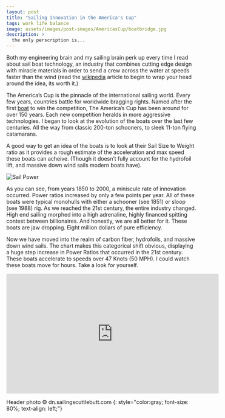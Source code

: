 ```yaml
---
layout: post
title: "Sailing Innovation in the America's Cup"
tags: work life balance 
image: assets/images/post-images/AmericasCup/boatbridge.jpg
description: >
  the only perscription is...
---
```


Both my engineering brain and my sailing brain perk up every time I read about sail boat technology, an industry that combines cutting edge design with miracle materials in order to send a crew across the water at speeds faster than the wind (read the [wikipedia](https://en.wikipedia.org/wiki/Sailing_faster_than_the_wind) article to begin to wrap your head around the idea, its worth it.)

The America’s Cup is the pinnacle of the international sailing world. Every few years, countries battle for worldwide bragging rights. Named after the first [boat](https://en.wikipedia.org/wiki/America_(yacht)) to win the competition, The America’s Cup has been around for over 150 years. Each new competition heralds in more aggressive technologies. I began to look at the evolution of the boats over the last few centuries. All the way from classic 200-ton schooners, to sleek 11-ton flying catamarans.


A good way to get an idea of the boats is to look at their Sail Size to Weight ratio as it provides a rough estimate of the acceleration and max speed these boats can acheive. (Though it doesn’t fully account for the hydrofoil lift, and massive down wind sails modern boats have).


![Sail Power](../assets/images/post-images/AmericasCup/SailPower.png)

As you can see, from years 1850 to 2000, a miniscule rate of innovation occurred. Power ratios increased by only a few points per year. All of these boats were typical monohulls with either a schooner (see 1851) or sloop (see 1988) rig. As we reached the 21st century, the entire industry changed. High end sailing morphed into a high adrenaline, highly financed spitting contest between billionaires. And honestly, we are all better for it. These boats are jaw dropping. Eight million dollars of pure efficiency.

Now we have moved into the realm of carbon fiber, hydrofoils, and massive down wind sails. The chart makes this categorical shift obvious, displaying a huge step increase in Power Ratios that occurred in the 21st century. These boats accelerate to speeds over 47 Knots (50 MPH). I could watch these boats move for hours. Take a look for yourself.

<iframe width="560" height="315" src="https://www.youtube.com/embed/79KWKjcjwLU?rel=0" frameborder="0" allowfullscreen></iframe>

Header photo &copy; dn.sailingscuttlebutt.com
{: style="color:gray; font-size: 80%; text-align: left;"}

